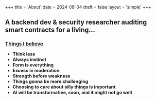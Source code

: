 +++
title = 'About'
date = 2024-08-04
draft = false
layout = 'simple'
+++

<!-- {{< typeit
  tag=h1
  lifeLike=true
  >}}
About
{{< /typeit >}} -->

<h2>A backend dev & security researcher auditing smart contracts for a living...
<p>

<h3> <ins>Things I believe</ins> 

<div style="font-size: 0.9em;">

- Think less
- Always instinct
- Form is everything
- Excess in moderation
- Strength before weakness
- Things gonna be more challenging
- Choosing to care about silly things is important
- AI will be transformative, soon, and it might not go well

</div>


<!-- <h4> <ins>Quotes I Like</ins>
<p>

- "True creation requires sacrifice"
- "Fear of loss is the path to dark side"
- "It's not who I am underneath, but what I do that defines me"
- "Given enough eyeballs, all bugs are shallow" -->

